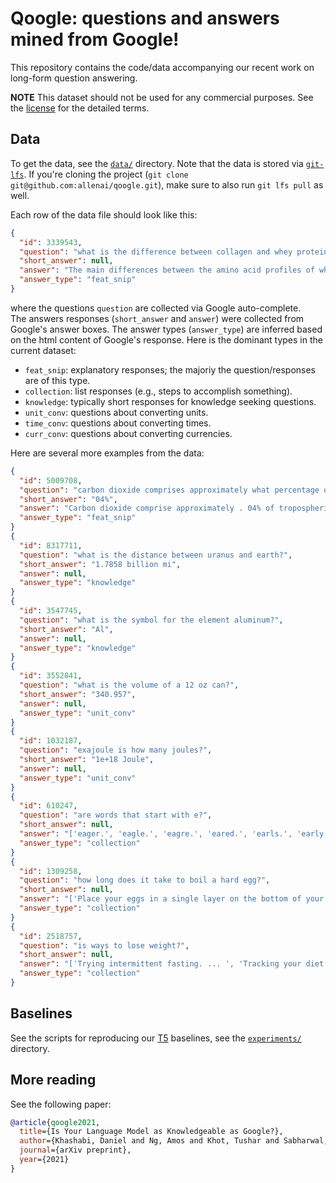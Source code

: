 # Qoogle: questions and answers mined from Google! 

This repository contains the code/data accompanying our recent work on long-form question answering.   

**NOTE** This dataset should not be used for any commercial purposes. See the [license](LICENSE) for the detailed terms.

## Data 
To get the data, see the [`data/`](data/) directory.
Note that the data is stored via [`git-lfs`](https://git-lfs.github.com/). 
If you're cloning the project (`git clone git@github.com:allenai/qoogle.git`), make sure to also run `git lfs pull` as well.    
 
Each row of the data file should look like this: 
```json
{
  "id": 3339543,
  "question": "what is the difference between collagen and whey protein?",
  "short_answer": null,
  "answer": "The main differences between the amino acid profiles of whey and collagen are that whey contains all 9 essential amino acids, while collagen only has 8. ... Collagen is a fibrous protein found in the skin, cartilage, and bones of animals whereas whey comes from milk.",
  "answer_type": "feat_snip"
}
```
where the questions `question` are collected via Google auto-complete.  
The answers responses (`short_answer` and `answer`) were collected from Google's answer boxes.
The answer types (`answer_type`) are inferred based on the html content of Google's response. 
Here is the dominant types in the current dataset:  
 - `feat_snip`: explanatory responses; the majoriy the question/responses are of this type. 
 - `collection`: list responses (e.g., steps to accomplish something). 
 - `knowledge`: typically short responses for knowledge seeking questions. 
 - `unit_conv`: questions about converting units. 
 - `time_conv`: questions about converting times. 
 - `curr_conv`: questions about converting currencies.  

Here are several more examples from the data: 
```json
{
  "id": 5009708,
  "question": "carbon dioxide comprises approximately what percentage of tropospheric gases?",
  "short_answer": "04%",
  "answer": "Carbon dioxide comprise approximately . 04% of tropospheric gases.",
  "answer_type": "feat_snip"
}
{
  "id": 8317711,
  "question": "what is the distance between uranus and earth?",
  "short_answer": "1.7858 billion mi",
  "answer": null,
  "answer_type": "knowledge"
}
{
  "id": 3547745,
  "question": "what is the symbol for the element aluminum?",
  "short_answer": "Al",
  "answer": null,
  "answer_type": "knowledge"
}
{
  "id": 3552841,
  "question": "what is the volume of a 12 oz can?",
  "short_answer": "340.957",
  "answer": null,
  "answer_type": "unit_conv"
}
{
  "id": 1032187,
  "question": "exajoule is how many joules?",
  "short_answer": "1e+18 Joule",
  "answer": null,
  "answer_type": "unit_conv"
}
{
  "id": 610247,
  "question": "are words that start with e?",
  "short_answer": null,
  "answer": "['eager.', 'eagle.', 'eagre.', 'eared.', 'earls.', 'early.', 'earns.', 'earth.']",
  "answer_type": "collection"
}
{
  "id": 1309258,
  "question": "how long does it take to boil a hard egg?",
  "short_answer": null,
  "answer": "['Place your eggs in a single layer on the bottom of your pot and cover with cold water. ... ', 'Over high heat, bring your eggs to a rolling boil.', 'Remove from heat and let stand in water for 10-12 minutes for large eggs. ... ', 'Drain water and immediately run cold water over eggs until cooled.']",
  "answer_type": "collection"
}
{
  "id": 2518757,
  "question": "is ways to lose weight?",
  "short_answer": null,
  "answer": "['Trying intermittent fasting. ... ', 'Tracking your diet and exercise. ... ', 'Eating mindfully. ... ', 'Eating protein for breakfast. ... ', 'Cutting back on sugar and refined carbohydrates. ... ', 'Eating plenty of fiber. ... ', 'Balancing gut bacteria. ... ', \"Getting a good night's sleep.\"]",
  "answer_type": "collection"
}
``` 
 
## Baselines 
See the scripts for reproducing our [T5](https://github.com/google-research/text-to-text-transfer-transformer/) baselines, see the [`experiments/`](experiments) directory.  


## More reading 
See the following paper: 
```bibtex 
@article{qoogle2021,
  title={Is Your Language Model as Knowledgeable as Google?},
  author={Khashabi, Daniel and Ng, Amos and Khot, Tushar and Sabharwal, Ashish and Hajishirzi, Hannaneh and Callison-Burch, Chris},
  journal={arXiv preprint},
  year={2021}
}
```
